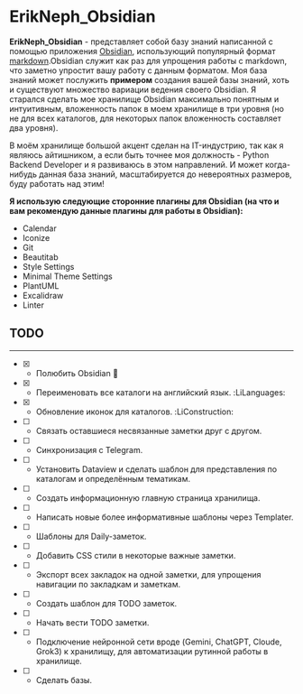 # **ErikNeph_Obsidian**

**ErikNeph_Obsidian** - представляет собой базу знаний написанной с помощью приложения [Obsidian](https://obsidian.md/), использующий популярный формат [markdown](https://www.markdownguide.org/).Obsidian служит как раз для упрощения работы с markdown, что заметно упростит вашу работу с данным форматом. Моя база знаний может послужить **примером** создания вашей базы знаний, хоть и существуют множество вариации ведения своего Obsidian. Я старался сделать мое хранилище Obsidian максимально понятным и интуитивным, вложенность папок в моем хранилище в три уровня (но не для всех каталогов, для некоторых папок вложенность составляет два уровня).

В моём хранилище большой акцент сделан на IT-индустрию, так как я являюсь айтишником, а если быть точнее моя должность - Python Backend Developer и я развиваюсь в этом направлений. И может когда-нибудь данная база знаний, масштабируется до невероятных размеров, буду работать над этим!

**Я использую следующие сторонние плагины для Obsidian (на что и вам рекомендую данные плагины для работы в Obsidian):**

- Calendar
- Iconize
- Git
- Beautitab
- Style Settings
- Minimal Theme Settings
- PlantUML
- Excalidraw
- Linter

## TODO
---
- [x] - Полюбить Obsidian 💌
- [x] - Переименовать все каталоги на английский язык. :LiLanguages:
- [x] - Обновление иконок для каталогов. :LiConstruction:
- [ ] - Связать оставшиеся несвязанные заметки друг с другом.
- [ ] - Синхронизация с Telegram.
- [ ] - Установить Dataview и сделать шаблон для представления  по каталогам и определённым тематикам.
- [ ] - Создать информационную главную страница хранилища.
- [ ] - Написать новые более информативные шаблоны через Templater.
- [ ] - Шаблоны для Daily-заметок.
- [ ] - Добавить CSS стили в некоторые важные заметки.
- [ ] - Экспорт всех закладок на одной заметки, для упрощения навигации по закладкам и заметкам.
- [ ] - Создать шаблон для TODO заметок.
- [ ] - Начать вести TODO заметки.
- [ ] - Подключение нейронной сети вроде (Gemini, ChatGPT, Cloude, Grok3) к хранилищу, для автоматизации рутинной работы в хранилище.
- [ ] - Сделать базы.